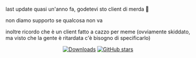 last update quasi un'anno fa, godetevi sto client di merda 🥰

non diamo supporto se qualcosa non va

inoltre ricordo che è un client fatto a cazzo per meme (ovviamente skiddato, ma visto che la gente è ritardata c'è bisogno di specificarlo)


<div align="center">
	<a href="https://github.com/aragostaclient/aragosta/releases"><img src="https://img.shields.io/github/downloads/aragostaclient/aragosta/total" alt="Downloads"/></a>
	<a href="https://github.com/aragostaclient/aragosta/stargazers"><img src="https://badgen.net/github/stars/aragostaclient/aragosta" alt="GitHub stars"/></a>
</div>
